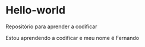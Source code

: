 # Hello-world
Repositório para aprender a codificar

Estou aprendendo a codificar e  meu nome é Fernando
